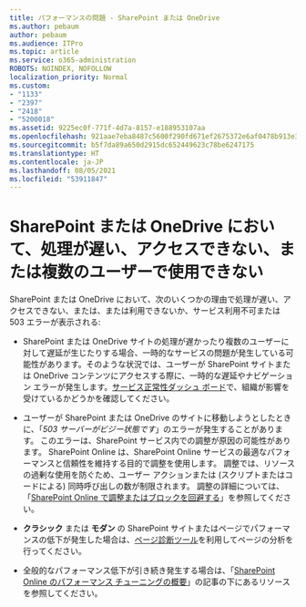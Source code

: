 ```yaml
---
title: パフォーマンスの問題 - SharePoint または OneDrive
ms.author: pebaum
author: pebaum
ms.audience: ITPro
ms.topic: article
ms.service: o365-administration
ROBOTS: NOINDEX, NOFOLLOW
localization_priority: Normal
ms.custom:
- "1133"
- "2397"
- "2418"
- "5200018"
ms.assetid: 9225ec0f-771f-4d7a-8157-e188953107aa
ms.openlocfilehash: 921aae7eba8487c5600f290fd671ef2675372e6af0478b913e38354856cbaa22
ms.sourcegitcommit: b5f7da89a650d2915dc652449623c78be6247175
ms.translationtype: HT
ms.contentlocale: ja-JP
ms.lasthandoff: 08/05/2021
ms.locfileid: "53911847"
---
```

# <a name="sharepoint-or-onedrive-slow-inaccessible-or-unavailable-for-multiple-users"></a>SharePoint または OneDrive において、処理が遅い、アクセスできない、または複数のユーザーで使用できない

SharePoint または OneDrive において、次のいくつかの理由で処理が遅い、アクセスできない、または、または利用できないか、サービス利用不可または 503 エラーが表示される:
  
- SharePoint または OneDrive サイトの処理が遅かったり複数のユーザーに対して遅延が生じたりする場合、一時的なサービスの問題が発生している可能性があります。そのような状況では、ユーザーが SharePoint サイトまたは OneDrive コンテンツにアクセスする際に、一時的な遅延やナビゲーション エラーが発生します。[サービス正常性ダッシュ ボード](https://admin.microsoft.com/AdminPortal/Home#/servicehealth)で、組織が影響を受けているかどうかを確認してください。
  
- ユーザーが SharePoint または OneDrive のサイトに移動しようとしたときに、「*503 サーバーがビジー状態です*」のエラーが発生することがあります。 このエラーは、SharePoint サービス内での調整が原因の可能性があります。 SharePoint Online は、SharePoint Online サービスの最適なパフォーマンスと信頼性を維持する目的で調整を使用します。 調整では、リソースの過剰な使用を防ぐため、ユーザー アクションまたは (スクリプトまたはコードによる) 同時呼び出しの数が制限されます。 調整の詳細については、「[SharePoint Online で調整またはブロックを回避する](https://docs.microsoft.com/sharepoint/dev/general-development/how-to-avoid-getting-throttled-or-blocked-in-sharepoint-online)」を参照してください。

- **クラシック** または **モダン** の SharePoint サイトまたはページでパフォーマンスの低下が発生した場合は、[ページ診断ツール](https://aka.ms/perftool)を利用してページの分析を行ってください。
  
- 全般的なパフォーマンス低下が引き続き発生する場合は、「[SharePoint Online のパフォーマンス チューニングの概要](https://go.microsoft.com/fwlink/?linkid=2024334)」の記事の下にあるリソースを参照してください。
  